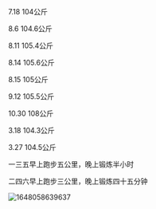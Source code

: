 7.18     104公斤

8.6        104.6公斤

8.11       105.4公斤

8.14         105.6公斤

8.15           105公斤

9.12             105.5公斤

10.30       108公斤

3.18   104.3公斤

3.27    104.5公斤



一三五早上跑步五公里，晚上锻炼半小时

二四六早上跑步三公里，晚上锻炼四十五分钟



![1648058639637](Z:\PGrowth\PictypeRely\1648058639637.png)
